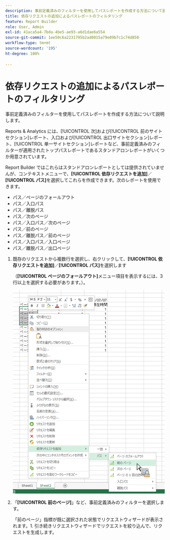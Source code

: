 ```yaml
---
description: 事前定義済みのフィルターを使用してパスレポートを作成する方法について説明します。
title: 依存リクエストの追加によるパスレポートのフィルタリング
feature: Report Builder
role: User, Admin
exl-id: 41aca5a4-7bda-4be5-ae93-a6d1dae6a554
source-git-commit: 1ee50c6a2231795b2ad0015a79e09b7c1c74d850
workflow-type: tm+mt
source-wordcount: '195'
ht-degree: 100%

---
```


# 依存リクエストの追加によるパスレポートのフィルタリング

事前定義済みのフィルターを使用してパスレポートを作成する方法について説明します。

Reports &amp; Analytics には、[!UICONTROL 次]および[!UICONTROL 前のサイトセクション]レポート、入口および[!UICONTROL 出口サイトセクション]レポート、[!UICONTROL 単一サイトセクション]レポートなど、事前定義済みのフィルターが適用されたトップパスレポートであるスタンドアロンレポートがいくつか用意されています。

Report Builder ではこれらはスタンドアロンレポートとしては提供されていませんが、コンテキストメニューで、**[!UICONTROL 依存リクエストを追加]**／**[!UICONTROL パス]**&#x200B;を選択してこれらを作成できます。次のレポートを使用できます。

* パス／ページのフォールアウト
* パス／入口パス
* パス／離脱パス
* パス／次のページ
* パス／入口パス／次のページ
* パス／前のページ
* パス／離脱パス／前のページ
* パス／入口パス／入口ページ
* パス／離脱パス／出口ページ

1. 既存のリクエストから複数行を選択し、右クリックして、**[!UICONTROL 依存リクエストを追加]**／**[!UICONTROL パス]**&#x200B;を選択します

   （**[!UICONTROL ページのフォールアウト]**&#x200B;メニュー項目を表示するには、3 行以上を選択する必要があります。）。

   ![](assets/dependen_request.png)

1. 「**[!UICONTROL 前のページ]**」など、事前定義済みのフィルターを選択します。

   「前のページ」指標が既に選択された状態でリクエストウィザードが表示されます。1. 引き続きリクエストウィザードでリクエストを絞り込んで、リクエストを生成します。
